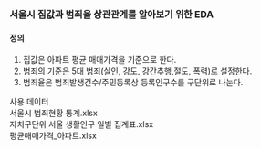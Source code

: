 ### 서울시 집값과 범죄율 상관관계를 알아보기 위한 EDA  

#### 정의  
1. 집값은 아파트 평균 매매가격을 기준으로 한다.  
2. 범죄의 기준은 5대 범죄(살인, 강도, 강간추행,절도, 폭력)로 설정한다.  
3. 범죄율은 범죄발생건수/주민등록상 등록인구수를 구단위로 나눈다.  

사용 데이터  
서울시 범죄현황 통계.xlsx  
자치구단위 서울 생활인구 일별 집계표.xlsx  
평균매매가격_아파트.xlsx
